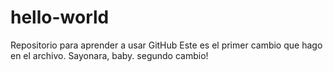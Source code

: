 # hello-world
Repositorio para aprender a usar GitHub
Este es el primer cambio que hago en el archivo. Sayonara, baby.
segundo cambio!
